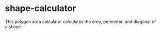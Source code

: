# shape-calculator
This polygon area calculator calculates the area, perimeter, and diagonal of a shape.
